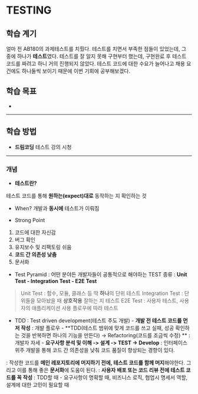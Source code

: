 # TESTING

## 학습 계기
얼마 전 AB180의 과제테스트를 치뤘다. 
테스트를 치면서 부족한 점들이 있었는데, 그 중에 하나가 **테스트**였다. 
테스트를 잘 알지 못해 구현부터 했는데, 구현완료 후 테스트 코드를 짜려고 하니 거의 진행되지 않았다.
테스트 코드에 대한 수요가 늘어나고 채용 요건에도 하나둘씩 보이기 때문에 이번 기회에 공부해보겠다.

## 학습 목표

- 

---

## 학습 방법           

- **드림코딩** 테스트 강의 시청
---


### 개념 

- **테스트란?**

테스트 코드를 통해 **원하는(expect)대로** 동작하는 지 확인하는 것

- When?
개발과 **동시에** 테스트가 이뤄짐

- Strong Point
1. 코드에 대한 자신감
2. 버그 확인
3. 유지보수 및 리팩토링 쉬움
4. **코드 간 의존성 낮춤**
5. 문서화

- Test Pyramid
: 어떤 분야든 개발자들이 공통적으로 해야하는 TEST 종류
: **Unit Test - Integration Test - E2E Test**
> Unit Test : 함수, 모듈, 클래스 등 딱 **하나**의 단위 테스트
> Integration Test : 단위들을 모아놨을 때 **상호작용** 잘하는 지 테스트
> E2E Test : 사용자 테스트, 사용자의 애플리케이션 사용 플로우에 따라 테스트

- TDD
: Test driven development(테스트 주도 개발) - **개발 전 테스트 코드를 먼저 작성**
: 개발 플로우 - **TDD(테스트 범위에 맞게 코드를 쓰고 실패, 성공 확인하는 것을 반복하면 하나의 기능을 만든다) -> Refactoring(코드를 조금씩 수정) **
: 개발자 자세 - **요구사항 분석 및 이해 -> 설계 -> TEST -> Develop**
: 인터페이스 위주 개발을 통해 코드 간 의존성을 낮춰 코드 품질이 향상되는 경향이 있다.

: 작성한 코드를 **메인 레포지토리에 머지하기 전에, 테스트 코드를 함께 머지**해야한다. 그리고 이를 통해 좋은 **문서화**에 도움이 된다.
: **사용자 배포 또는 코드 리뷰 전에 테스트 코드를 꼭 작성**
: TDD할 때 - 요구사항이 명확할 때, 비즈니스 로직, 협업시 명세서 역할, 설계에 대한 고민이 필요할 때

